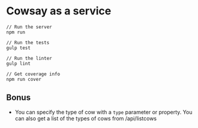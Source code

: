 # Cowsay as a service

    // Run the server
    npm run

    // Run the tests
    gulp test

    // Run the linter
    gulp lint

    // Get coverage info
    npm run cover

## Bonus
  - You can specify the type of cow with a `type` parameter or property. You can also get a list of the types of cows from /api/listcows
